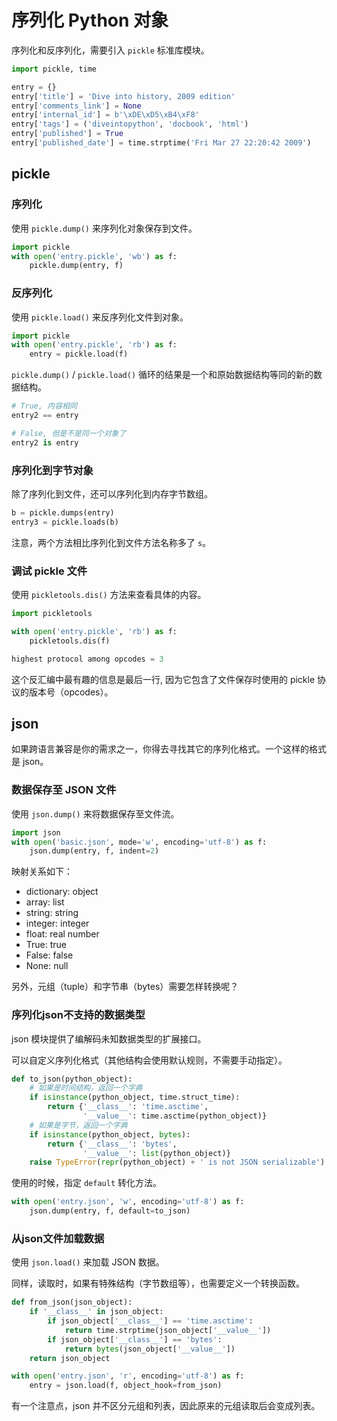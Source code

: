 # 序列化 Python 对象

序列化和反序列化，需要引入 `pickle` 标准库模块。

```py
import pickle, time

entry = {}
entry['title'] = 'Dive into history, 2009 edition'
entry['comments_link'] = None
entry['internal_id'] = b'\xDE\xD5\xB4\xF8'
entry['tags'] = ('diveintopython', 'docbook', 'html')
entry['published'] = True
entry['published_date'] = time.strptime('Fri Mar 27 22:20:42 2009')
```

## pickle

### 序列化

使用 `pickle.dump()` 来序列化对象保存到文件。

```py
import pickle
with open('entry.pickle', 'wb') as f:
    pickle.dump(entry, f)
```

### 反序列化

使用 `pickle.load()` 来反序列化文件到对象。

```py
import pickle
with open('entry.pickle', 'rb') as f:
    entry = pickle.load(f)
```

`pickle.dump()` / `pickle.load()` 循环的结果是一个和原始数据结构等同的新的数据结构。

```py
# True, 内容相同
entry2 == entry

# False, 但是不是同一个对象了
entry2 is entry
```

### 序列化到字节对象

除了序列化到文件，还可以序列化到内存字节数组。

```py
b = pickle.dumps(entry)
entry3 = pickle.loads(b)
```

注意，两个方法相比序列化到文件方法名称多了 `s`。

### 调试 pickle 文件

使用 `pickletools.dis()` 方法来查看具体的内容。

```py
import pickletools

with open('entry.pickle', 'rb') as f:
    pickletools.dis(f)

highest protocol among opcodes = 3
```

这个反汇编中最有趣的信息是最后一行, 因为它包含了文件保存时使用的 pickle 协议的版本号（opcodes）。

## json

如果跨语言兼容是你的需求之一，你得去寻找其它的序列化格式。一个这样的格式是 json。

### 数据保存至 JSON 文件

使用 `json.dump()` 来将数据保存至文件流。

```py
import json
with open('basic.json', mode='w', encoding='utf-8') as f:
    json.dump(entry, f, indent=2)
```

映射关系如下：

- dictionary: object
- array: list
- string: string
- integer: integer
- float: real number
- True: true
- False: false
- None: null

另外，元组（tuple）和字节串（bytes）需要怎样转换呢？

### 序列化json不支持的数据类型

json 模块提供了编解码未知数据类型的扩展接口。

可以自定义序列化格式（其他结构会使用默认规则，不需要手动指定）。

```py
def to_json(python_object):
    # 如果是时间结构，返回一个字典
    if isinstance(python_object, time.struct_time):
        return {'__class__': 'time.asctime',
                '__value__': time.asctime(python_object)}
    # 如果是字节，返回一个字典
    if isinstance(python_object, bytes):
        return {'__class__': 'bytes',
                '__value__': list(python_object)}
    raise TypeError(repr(python_object) + ' is not JSON serializable')
```

使用的时候，指定 `default` 转化方法。

```py
with open('entry.json', 'w', encoding='utf-8') as f:
    json.dump(entry, f, default=to_json)
```

### 从json文件加载数据

使用 `json.load()` 来加载 JSON 数据。

同样，读取时，如果有特殊结构（字节数组等），也需要定义一个转换函数。

```py
def from_json(json_object):
    if '__class__' in json_object:
        if json_object['__class__'] == 'time.asctime':
            return time.strptime(json_object['__value__'])
        if json_object['__class__'] == 'bytes':
            return bytes(json_object['__value__'])
    return json_object

with open('entry.json', 'r', encoding='utf-8') as f:
    entry = json.load(f, object_hook=from_json)
```

有一个注意点，json 并不区分元组和列表，因此原来的元组读取后会变成列表。
